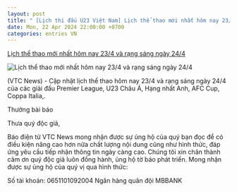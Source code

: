 ```yaml
---
layout: post
title: " [Lịch thi đấu U23 Việt Nam] Lịch thể thao mới nhất hôm nay 23/4 và rạng sáng ngày 24/4"
date: Mon, 22 Apr 2024 22:00:00 +0700
categories: entries VN
---
```

[Lịch thể thao mới nhất hôm nay 23/4 và rạng sáng ngày 24/4](https://vtcnews.vn/lich-the-thao-moi-nhat-hom-nay-23-4-va-rang-sang-ngay-24-4-ar866572.html)

![Lịch thể thao mới nhất hôm nay 23/4 và rạng sáng ngày 24/4](http://cdn-i.vtcnews.vn/resize/6BJso4xlueU2a4tmMND-Fw2/upload/2024/04/22/16979177582239-09172651.jpg)

(VTC News) - Cập nhật lịch thể thao hôm nay 23/4 và rạng sáng ngày 24/4 của các giải đấu Premier League, U23 Châu Á, Hạng nhất Anh, AFC Cup, Coppa Italia,.

Thưởng bài báo

Thưa quý độc giả,

Báo điện tử VTC News mong nhận được sự ủng hộ của quý bạn đọc để có điều kiện nâng cao hơn nữa chất lượng nội dung cũng như hình thức, đáp ứng yêu cầu tiếp nhận thông tin ngày càng cao. Chúng tôi xin chân thành cảm ơn quý độc giả luôn đồng hành, ủng hộ tờ báo phát triển. Mong nhận được sự ủng hộ của quý vị qua hình thức:

Số tài khoản: 0651101092004 Ngân hàng quân đội MBBANK

